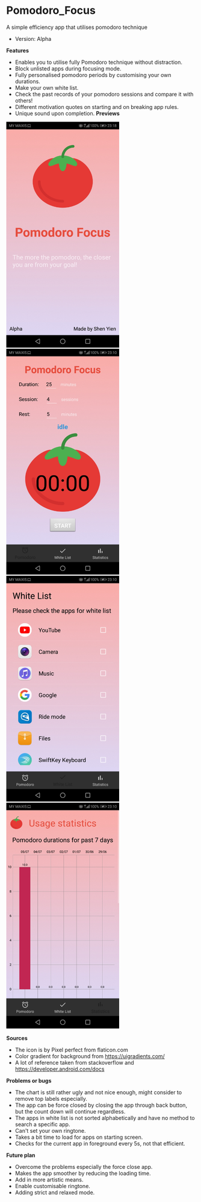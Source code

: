 # Pomodoro_Focus
A simple efficiency app that utilises pomodoro technique
* Version: Alpha

**Features**
  * Enables you to utilise fully Pomodoro technique without distraction.
  * Block unlisted apps during focusing mode.
  * Fully personalised pomodoro periods by customising your own durations.
  * Make your own white list.
  * Check the past records of your pomodoro sessions and compare it with others!
  * Different motivation quotes on starting and on breaking app rules.
  * Unique sound upon completion.
**Previews**
<img src = https://github.com/HohShenYien/Pomodoro_Focus/blob/master/preview/Screenshot_20200705-231823.jpg width="300" height="600"/>
<img src = https://github.com/HohShenYien/Pomodoro_Focus/blob/master/preview/Screenshot_20200705-231055.jpg width="300" height="600"/>
<img src = https://github.com/HohShenYien/Pomodoro_Focus/blob/master/preview/Screenshot_20200705-231051.jpg width="300" height="600"/>
<img src = https://github.com/HohShenYien/Pomodoro_Focus/blob/master/preview/Screenshot_20200705-231059.jpg width="300" height="600"/>

**Sources**
  * The icon is by Pixel perfect from flaticon.com
  * Color gradient for background from https://uigradients.com/
  * A lot of reference taken from stackoverflow and https://developer.android.com/docs
  
**Problems or bugs**
  * The chart is still rather ugly and not nice enough, might consider to remove top labels especially.
  * The app can be force closed by closing the app through back button, but the count down will continue regardless.
  * The apps in white list is not sorted alphabetically and have no method to search a specific app.
  * Can't set your own ringtone.
  * Takes a bit time to load for apps on starting screen.
  * Checks for the current app in foreground every 5s, not that efficient.
  
**Future plan**
  * Overcome the problems especially the force close app.
  * Makes the app smoother by reducing the loading time.
  * Add in more artistic means.
  * Enable customisable ringtone.
  * Adding strict and relaxed mode.
